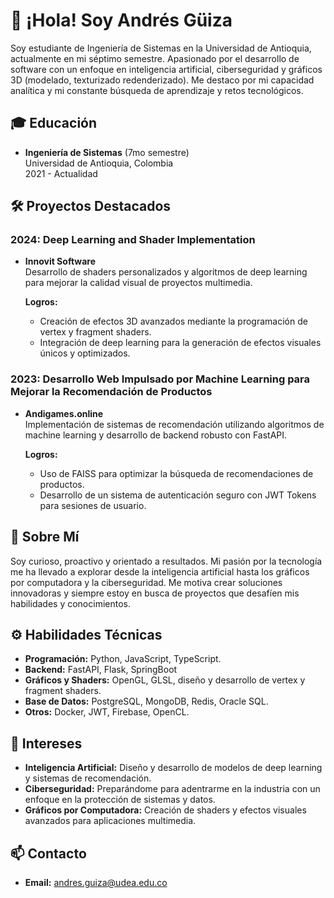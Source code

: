 # 👋 ¡Hola! Soy Andrés Güiza

Soy estudiante de Ingeniería de Sistemas en la Universidad de Antioquia, actualmente en mi séptimo semestre. Apasionado por el desarrollo de software con un enfoque en inteligencia artificial, ciberseguridad y gráficos 3D (modelado, texturizado redenderizado). Me destaco por mi capacidad analítica y mi constante búsqueda de aprendizaje y retos tecnológicos.

## 🎓 Educación

- **Ingeniería de Sistemas** (7mo semestre)  
  Universidad de Antioquia, Colombia  
  2021 - Actualidad

## 🛠 Proyectos Destacados

### 2024: Deep Learning and Shader Implementation
- **Innovit Software**  
  Desarrollo de shaders personalizados y algoritmos de deep learning para mejorar la calidad visual de proyectos multimedia.

  **Logros:**
  - Creación de efectos 3D avanzados mediante la programación de vertex y fragment shaders.
  - Integración de deep learning para la generación de efectos visuales únicos y optimizados.

### 2023: Desarrollo Web Impulsado por Machine Learning para Mejorar la Recomendación de Productos
- **Andigames.online**  
  Implementación de sistemas de recomendación utilizando algoritmos de machine learning y desarrollo de backend robusto con FastAPI.

  **Logros:**
  - Uso de FAISS para optimizar la búsqueda de recomendaciones de productos.
  - Desarrollo de un sistema de autenticación seguro con JWT Tokens para sesiones de usuario.

## 🚀 Sobre Mí

Soy curioso, proactivo y orientado a resultados. Mi pasión por la tecnología me ha llevado a explorar desde la inteligencia artificial hasta los gráficos por computadora y la ciberseguridad. Me motiva crear soluciones innovadoras y siempre estoy en busca de proyectos que desafíen mis habilidades y conocimientos.

## ⚙️ Habilidades Técnicas

- **Programación:** Python, JavaScript, TypeScript.
- **Backend:** FastAPI, Flask, SpringBoot
- **Gráficos y Shaders:** OpenGL, GLSL, diseño y desarrollo de vertex y fragment shaders.
- **Base de Datos:** PostgreSQL, MongoDB, Redis, Oracle SQL.
- **Otros:** Docker, JWT, Firebase, OpenCL.

## 🎯 Intereses

- **Inteligencia Artificial:** Diseño y desarrollo de modelos de deep learning y sistemas de recomendación.
- **Ciberseguridad:** Preparándome para adentrarme en la industria con un enfoque en la protección de sistemas y datos.
- **Gráficos por Computadora:** Creación de shaders y efectos visuales avanzados para aplicaciones multimedia.

## 📫 Contacto

- **Email:** [andres.guiza@udea.edu.co](mailto:andres.guiza@udea.edu.co)
